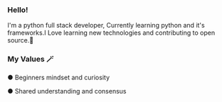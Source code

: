 ### Hello! 


I'm  a  python full stack developer, Currently learning python and it's frameworks.I Love learning new technologies and contributing to open source.🤎

### My Values 🪄

● Beginners mindset and curiosity

● Shared understanding and consensus

